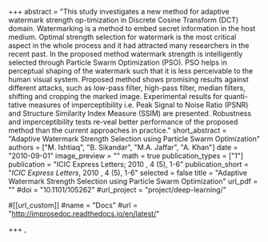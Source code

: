 +++
abstract = "This study investigates a new method for adaptive watermark strength op-timization in Discrete Cosine Transform (DCT) domain. Watermarking is a method to embed secret information in the host medium. Optimal strength selection for watermark is the most critical aspect in the whole process and it had attracted many researchers in the recent past. In the proposed method watermark strength is intelligently selected through Particle Swarm Optimization (PSO). PSO helps in perceptual shaping of the watermark such that it is less perceivable to the human visual system. Proposed method shows promising results against different attacks, such as low-pass filter, high-pass filter, median filters, shifting and cropping the marked image. Experimental results for quanti-tative measures of imperceptibility i.e. Peak Signal to Noise Ratio (PSNR) and Structure Similarity Index Measure (SSIM) are presented. Robustness and imperceptibility tests re-veal better performance of the proposed method than the current approaches in practice."
short_abstract = "Adaptive Watermark Strength Selection using Particle Swarm Optimization"
authors = ["M. Ishtiaq", "B. Sikandar", "M.A. Jaffar", "A. Khan"]
date = "2010-09-01"
image_preview = ""
math = true
publication_types = ["1"]
publication = "ICIC Express Letters; 2010 , 4 (5), 1-6"
publication_short = "*ICIC Express Letters*, 2010 , 4 (5), 1-6"
selected = false
title = "Adaptive Watermark Strength Selection using Particle Swarm Optimization"
url_pdf = ""
#doi = "10.1101/105262"
#url_project = "project/deep-learning/"

#[[url_custom]]
#name = "Docs"
#url = "http://improsedoc.readthedocs.io/en/latest/"

+++
, 